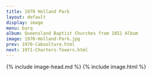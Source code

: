 ```yaml
---
title: 1970 Holland Park
layout: default
display: image
menu: barq
album: Queensland Baptist Churches from 1851 Album
image: 1970-Holland-Park.jpg
prev: 1970-Caboolture.html
next: 1971-Charters-Towers.html
---
```

{% include image-head.md %}
{% include image.html %}
